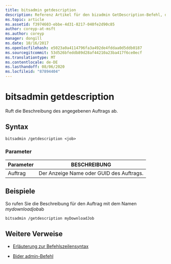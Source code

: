 ```yaml
---
title: bitsadmin getdescription
description: Referenz Artikel für den bizadmin GetDescription-Befehl, der die Beschreibung des angegebenen Auftrags abruft.
ms.topic: article
ms.assetid: f3974603-ebbe-4d31-8217-040fe2d90c85
author: coreyp-at-msft
ms.author: coreyp
manager: dongill
ms.date: 10/16/2017
ms.openlocfilehash: e5023a0a4114796fa3a492de4fddaa0d5ddb0187
ms.sourcegitcommit: 53d526bfeddb89d28af44210a23ba417f6ce0ecf
ms.translationtype: MT
ms.contentlocale: de-DE
ms.lasthandoff: 08/06/2020
ms.locfileid: "87894404"
---
```

# <a name="bitsadmin-getdescription"></a>bitsadmin getdescription

Ruft die Beschreibung des angegebenen Auftrags ab.

## <a name="syntax"></a>Syntax

```
bitsadmin /getdescription <job>
```

### <a name="parameters"></a>Parameter

| Parameter | BESCHREIBUNG |
| -------------- | -------------- |
| Auftrag | Der Anzeige Name oder GUID des Auftrags. |

## <a name="examples"></a>Beispiele

So rufen Sie die Beschreibung für den Auftrag mit dem Namen *mydownloadjob*ab

```
bitsadmin /getdescription myDownloadJob
```

## <a name="additional-references"></a>Weitere Verweise

- [Erläuterung zur Befehlszeilensyntax](command-line-syntax-key.md)

- [Bider admin-Befehl](bitsadmin.md)
